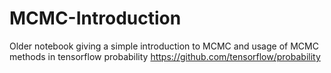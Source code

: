 # MCMC-Introduction
Older notebook giving a simple introduction to MCMC and usage of MCMC methods in tensorflow probability https://github.com/tensorflow/probability
